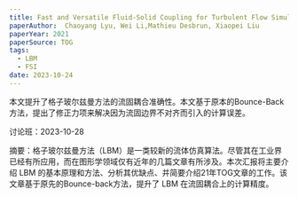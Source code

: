 ```yaml
---
title: Fast and Versatile Fluid-Solid Coupling for Turbulent Flow Simulation
paperAuthor:  Chaoyang Lyu, Wei Li,Mathieu Desbrun, Xiaopei Liu
paperYear: 2021
paperSource: TOG
tags:
  - LBM
  - FSI
date: 2023-10-24
---
```


本文提升了格子玻尔兹曼方法的流固耦合准确性。本文基于原本的Bounce-Back方法，提出了修正力项来解决因为流固边界不对齐而引入的计算误差。

<!-- more -->

讨论班：2023-10-28

摘要：格子玻尔兹曼方法（LBM）是一类较新的流体仿真算法。尽管其在工业界已经有所应用，而在图形学领域仅有近年的几篇文章有所涉及。本次汇报将主要介绍 LBM 的基本原理和方法、分析其优缺点、并简要介绍21年TOG文章的工作。该文章基于原先的Bounce-back方法，提升了 LBM 在流固耦合上的计算精度。
